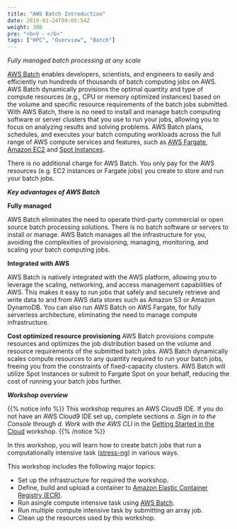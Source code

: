 ```yaml
---
title: "AWS Batch Introduction"
date: 2019-01-24T09:05:54Z
weight: 300
pre: "<b>V ⁃ </b>"
tags: ["HPC", "Overview", "Batch"]
---
```


*Fully managed batch processing at any scale*

 [AWS Batch](https://aws.amazon.com/batch/) enables developers, scientists, and engineers to easily and efficiently run hundreds of thousands of batch computing jobs on AWS. AWS Batch dynamically provisions the optimal quantity and type of compute resources (e.g., CPU or memory optimized instances) based on the volume and specific resource requirements of the batch jobs submitted. With AWS Batch, there is no need to install and manage batch computing software or server clusters that you use to run your jobs, allowing you to focus on analyzing results and solving problems. AWS Batch plans, schedules, and executes your batch computing workloads across the full range of AWS compute services and features, such as [AWS Fargate](https://aws.amazon.com/fargate/), [Amazon EC2](https://aws.amazon.com/ec2/) and [Spot Instances](https://aws.amazon.com/ec2/spot/).

There is no additional charge for AWS Batch. You only pay for the AWS resources (e.g. EC2 instances or Fargate jobs) you create to store and run your batch jobs.<br> </p> 

***Key advantages of AWS Batch***

**Fully managed**

AWS Batch eliminates the need to operate third-party commercial or open source batch processing solutions. There is no batch software or servers to install or manage. AWS Batch manages all the infrastructure for you, avoiding the complexities of provisioning, managing, monitoring, and scaling your batch computing jobs.

**Integrated with AWS**

AWS Batch is natively integrated with the AWS platform, allowing you to leverage the scaling, networking, and access management capabilities of AWS. This makes it easy to run jobs that safely and securely retrieve and write data to and from AWS data stores such as Amazon S3 or Amazon DynamoDB. You can also run AWS Batch on AWS Fargate, for fully serverless architecture, eliminating the need to manage compute infrastructure.

**Cost optimized resource provisioning**
AWS Batch provisions compute resources and optimizes the job distribution based on the volume and resource requirements of the submitted batch jobs. AWS Batch dynamically scales compute resources to any quantity required to run your batch jobs, freeing you from the constraints of fixed-capacity clusters. AWS Batch will utilize Spot Instances or submit to Fargate Spot on your behalf, reducing the cost of running your batch jobs further.


***Workshop overview***

{{% notice info %}}
This workshop requires an AWS Cloud9 IDE. If you do not have an AWS Cloud9 IDE set up, complete sections *a. Sign in to the Console* through *d. Work with the AWS CLI* in the [Getting Started in the Cloud](/02-aws-getting-started.html) workshop.
{{% /notice %}}


In this workshop, you will learn how to create batch jobs that run a computationally intensive task ([stress-ng](https://kernel.ubuntu.com/~cking/stress-ng/)) in various ways. 

This workshop includes the following major topics:

- Set up the infrastructure for required the workshop.
- Define, build and upload a container to [Amazon Elastic Container Registry (ECR)](hhttps://aws.amazon.com/ecr/).
- Run asingle compute intensive task using [AWS Batch](https://aws.amazon.com/batch/).
- Run multiple compute intensive task by submitting an array job.
- Clean up the resources used by this workshop.
